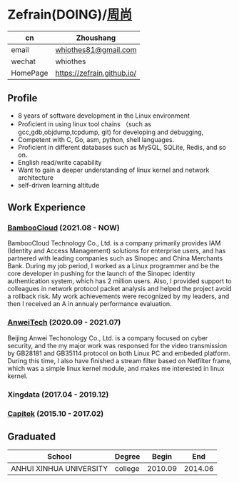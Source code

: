 # Zefrain(DOING)/[周尚](/CV_CN)

| cn       | Zhoushang                   |
|----------|-----------------------------|
| email    | whiothes81@gmail.com        |
| wechat   | whiothes                 |
| HomePage | https://zefrain.github.io/ |


## Profile

- 8 years of software development in the Linux environment
- Proficient in using linux tool chains （such as gcc,gdb,objdump,tcpdump, git) for developing and debugging, 
- Competent with C, Go, asm, python, shell languages.
- Proficient in different databases such as MySQL, SQLite, Redis, and so on.
- English read/write capability
- Want to gain a deeper understanding of linux kernel and network architecture
- self-driven learning altitude 

## Work Experience

### [BambooCloud](https://www.bamboocloud.com/) (2021.08 - NOW)

BambooCloud Technology Co., Ltd. is a company primarily provides IAM (Identity and Access Management) solutions for enterprise users, and has partnered with leading companies such as Sinopec and China Merchants Bank. During my job period, I worked as a Linux programmer and be the core developer in pushing for the launch of the Sinopec identity authentication system, which has 2 million users. Also, I provided support to colleagues in network protocol packet analysis and helped the project avoid a rollback risk. My work achievements were recognized by my leaders, and then I received an A in annualy performance evaluation.

### [AnweiTech](http://www.anweitech.com) (2020.09 - 2021.07)

Beijing Anwei Techonology Co., Ltd. is a company focused on cyber security, and the my major work was responsed for the video transmission by GB28181 and GB35114 protocol on both Linux PC and embeded platform. During this time, I also have finished a stream filter based on Netfilter frame, which was a simple linux kernel module, and makes me interested in linux kernel.

### Xingdata (2017.04 - 2019.12)



### [Capitek](https://aiqicha.baidu.com/detail/compinfo?pid=29213317138127&rq=ef&pd=ee&from=ps) (2015.10 - 2017.02)




## Graduated
| School                  | Degree       | Begin   | End     |
|-------------------------|--------------|---------|---------|
| ANHUI XINHUA UNIVERSITY | college      | 2010.09 | 2014.06 |
